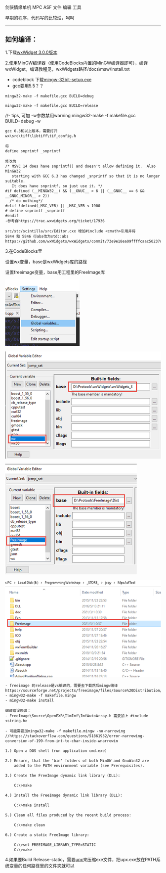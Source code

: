 剑侠情缘单机 MPC ASF 文件 编辑 工具

早期的程序，代码写的比较烂，呵呵

---

## 如何编译：

1.下载[wxWidget 3.0.0版本](https://github.com/wxWidgets/wxWidgets/releases/download/v3.0.0/wxWidgets-3.0.0.7z)

2.使用MinGW编译器（使用CodeBlocks内置的MinGW编译器即可），编译wxWidget，编译教程见，wxWidgets路径/docs\msw\install.txt

- codeblock 下载[mingw-32bit-setup.exe]( https://sourceforge.net/projects/codeblocks/files/Binaries/15.12-RC1/codeblocks-15.12mingw-setup-RC1.exe/download)
- gcc要用5.5？？

`mingw32-make -f makefile.gcc BUILD=debug`

`mingw32-make -f makefile.gcc BUILD=release`

//- tips, 可加 -w参数禁用warning mingw32-make -f makefile.gcc BUILD=debug -w
```
gcc 6.3和以上版本，需要打开
wx\src\tiff\libtiff\tif_config.h

将
define snprintf _snprintf

修改为
/* MSVC 14 does have snprintf() and doesn't allow defining it.  Also MinGW32
   starting with GCC 6.3 has changed _snprintf so that it is no longer suitable.
   It does have snprintf, so just use it. */
#if defined (__MINGW32__) && (__GNUC__ > 6 || (__GNUC__ == 6 && __GNUC_MINOR__ > 2))
  /* do nothing*/
#elif !defined(_MSC_VER) || _MSC_VER < 1900
# define snprintf _snprintf
#endif
-参考自https://trac.wxwidgets.org/ticket/17936

src/stc/scintilla/src/Editor.cxx 增加#include <cmath>引用并将
5844 和 5846 行abs改为std::abs
https://github.com/wxWidgets/wxWidgets/commit/73e9e18ea09ffffcaac50237def0d9728a213c02

```
3.在CodeBlocks里

设置wx变量，base是wxWidgets库的路径

设置freeimage变量，base用工程里的FreeImage库

![01](doc/01.png)

![02](doc/02.png)

![03](doc/03.png)

![04](doc/04.png)


```
- freeimage 的release是vs编译的，需要去下载然后mingw编译https://sourceforge.net/projects/freeimage/files/Source%20Distribution/3.15.4/
- mingw32-make -f makefile.mingw
- mingw32-make install

编译错误修改：
- FreeImage\Source\OpenEXR\IlmImf\ImfAutoArray.h 需要加上 #include <string.h>

- 可能需要加mingw32-make -f makefile.mingw -no-narrowing  //https://stackoverflow.com/questions/51861932/error-narrowing-conversion-of-199-from-int-to-char-inside-wnarrowin

1.) Open a DOS shell (run application cmd.exe)

2.) Ensure, that the 'bin' folders of both MinGW and GnuWin32 are
    added to the PATH environment variable (see Prerequisites).

3.) Create the FreeImage dynamic link library (DLL):

    C:\>make

4.) Install the FreeImage dynamic link library (DLL):

    C:\>make install

5.) Clean all files produced by the recent build process:

    C:\>make clean

6.) Create a static FreeImage library:

    C:\>set FREEIMAGE_LIBRARY_TYPE=STATIC
    C:\>make
```

4.如果要Build Release-static，需要[upx](https://upx.github.io/)来压缩exe文件，把upx.exe放在PATH系统变量的任何路径里的文件夹就可以
